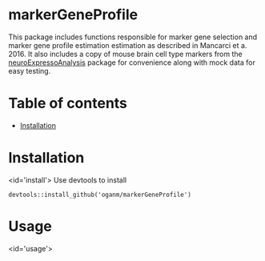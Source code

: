 
markerGeneProfile
=================

This package includes functions responsible for marker gene selection and marker gene profile estimation estimation as described in Mancarci et a. 2016. It also includes a copy of mouse brain cell type markers from the [neuroExpressoAnalysis](https://github.com/oganm/neuroExpressoAnalysis) package for convenience along with mock data for easy testing.

Table of contents
=================

-   [Installation](#install)

Installation
============

<id='install'> Use devtools to install

    devtools::install_github('oganm/markerGeneProfile')

Usage
=====

<id='usage'>
